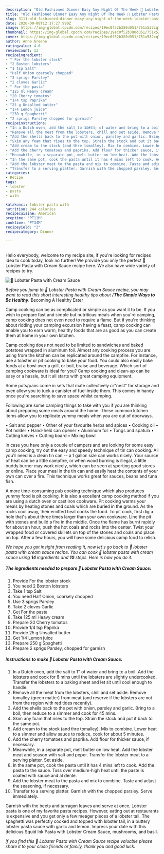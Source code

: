```yaml
---
description: "Old Fashioned Dinner Easy Any Night Of The Week 🦞 Lobster Pasta with Cream Sauce"
title: "Old Fashioned Dinner Easy Any Night Of The Week 🦞 Lobster Pasta with Cream Sauce"
slug: 3111-old-fashioned-dinner-easy-any-night-of-the-week-lobster-pasta-with-cream-sauce
date: 2020-09-08T12:17:27.990Z
image: https://img-global.cpcdn.com/recipes/19ec0f52b380d051/751x532cq70/🦞-lobster-pasta-with-cream-sauce-recipe-main-photo.jpg
thumbnail: https://img-global.cpcdn.com/recipes/19ec0f52b380d051/751x532cq70/🦞-lobster-pasta-with-cream-sauce-recipe-main-photo.jpg
cover: https://img-global.cpcdn.com/recipes/19ec0f52b380d051/751x532cq70/🦞-lobster-pasta-with-cream-sauce-recipe-main-photo.jpg
author: Anne Greene
ratingvalue: 4.6
reviewcount: 13
recipeingredient:
- " For the lobster stock"
- "2 Boston lobsters"
- "1 tsp Salt"
- "Half Onion coarsely chopped"
- "3 sprigs Parsley"
- "2 cloves Garlic"
- " For the pasta"
- "125 ml Heavy cream"
- "20 Cherry tomatos"
- "1/4 tsp Paprika"
- "25 g Unsalted butter"
- "1/4 Lemon juice"
- "250 g Spaghetti"
- "2 sprigs Parsley chopped for garnish"
recipeinstructions:
- "In a Dutch oven, add the salt to 1&#34; of water and bring to a boil. Add the lobsters and cook for 8 mins until the lobsters are slightly undercooked. Transfer the lobsters to a baking sheet and let sit until cool enough to handle."
- "Remove all the meat from the lobsters, chill and set aside. Remove tomalley (green matter) from meat (and reserve if the lobsters are not from the region with red tides recently)."
- "Add the shells back to the pot with onion, parsley and garlic. Bring to a boil, then reduce to a simmer and cook for 45 mins."
- "Skim any foam that rises to the top. Strain the stock and put it back to the same pot."
- "Add cream to the stock (and thre tomalley). Mix to combine. Lower heat to a simmer and allow sauce to reduce, cook for about 5 minutes."
- "Add the cherry tomatoes and paprika. Add flour for thicker sauce, if necessary."
- "Meanwhile, in a separate pot, melt butter on low heat. Add the lobster meat and season with salt and peper. Transfer the lobster meat to a serving platter. Set aside."
- "In the same pot, cook the pasta until it has 4 mins left to cook. Add the pasta to the sauce. Toss over medium-high heat until the paste is coated with sauce and al dente."
- "Add the lobster meat to the pasta and mix to combine. Taste and adjust the seasoning, if necessary."
- "Transfer to a serving platter. Garnish with the chopped parsley. Serve immediately."
categories:
- Recipe
tags:
- lobster
- pasta
- with

katakunci: lobster pasta with 
nutrition: 244 calories
recipecuisine: American
preptime: "PT11M"
cooktime: "PT34M"
recipeyield: "2"
recipecategory: Dinner

---
```

<br>
Hello everybody, welcome to my recipe site, If you're looking for recipes idea to cook today, look no further! We provide you only the perfect 🦞 Lobster Pasta with Cream Sauce recipe here. We also have wide variety of recipes to try.
<br>


![🦞 Lobster Pasta with Cream Sauce](https://img-global.cpcdn.com/recipes/19ec0f52b380d051/751x532cq70/🦞-lobster-pasta-with-cream-sauce-recipe-main-photo.jpg)

<i>Before you jump to 🦞 Lobster Pasta with Cream Sauce recipe, you may want to read this short interesting healthy tips about {<strong>The Simple Ways to Be Healthy</strong>.</i>
Becoming A Healthy Eater

    
Camp cooking can be as complicated or simple as you want it to be. If you wish to prepare fast and simple but nutritious meals when you're camping, camp cooking does not even need to require a flame. But if you're thinking about ridding your camping excursion having a feast, camp cooking can enable you to earn warm, healthy foods that are as good as you can create them at home in your own kitchen.

Camp cooking does not need to be limited to sandwiches and baked potatoes wrapped in aluminum foil.  Almost any cooking process you are using from the kitchen can be replicated around the campfire. For instance, use a toaster or pit cooking to bake your food. You could also easily bake foods at a bowl over a grill, or boil, braise and beverage. Which sort of camping cookware is ideal for you? Camp cooking and clean-up can be easy or a hassle, but it all starts with great camping equipment.

Some pots/pans come in sets that mate collectively or"nest" for storage and even allow you to tuck a canister of fuel inside them. This comes in handy once you're searching to save space whilst camping.

Following are some camping things to take with you if you are thinking about preparing some meals around the home. These common kitchen items allow you to replicate yummy meals when you are out of doorways.

• Salt and pepper
• Other of your favourite herbs and spices
• Cooking oil
• Pot holder
• Hand-held can opener
• Aluminum foil
• Tongs and spatula
• Cutting knives
• Cutting board
• Mixing bowl


In case you have only a couple of campers and are looking for some easy camp cooking, try out the easy and speedy technique of tin can cooking. All you'll need is a clean tin can -- a 1 gallon size can works nicely. Your source of heat can be a little campfire, or when wood burning is illegal, a little buddy burner may work nicely, which can be seen at sporting good stores or online. Place your meal in the tin can and easily heat the contents of your own can over a fire.  This technique works great for sauces, beans and tuna fish.

A more time-consuming pub cooking technique which also produces yummy food is pit cooking.  It is also a excellent camp cooking method if you are using a dutch oven or cast iron cookware. Pit cooking warms your meals by heating stones and coals which are buried in the ground. As the rocks cool away, their emitted heat cooks the food. To pit cook, first dig a hole that's about three times larger than your own cookware. Line the pit with stones and build a fire in the middle. Once the flame has burnt rapidly for about an hour, push the hot coals and rocks into the center. Twist your wrapped food or covered skillets on top of the stones and coals and place on top. After a few hours, you will have some delicious camp food to relish.


<i>We hope you got insight from reading it, now let's go back to 🦞 lobster pasta with cream sauce recipe. You can cook 🦞 lobster pasta with cream sauce using <strong>14</strong> ingredients and <strong>10</strong> steps. Here is how you do it.
</i>

##### The ingredients needed to prepare 🦞 Lobster Pasta with Cream Sauce:

1. Provide  For the lobster stock
1. You need 2 Boston lobsters
1. Take 1 tsp Salt
1. You need Half Onion, coarsely chopped
1. Use 3 sprigs Parsley
1. Take 2 cloves Garlic
1. Get  For the pasta
1. Take 125 ml Heavy cream
1. Prepare 20 Cherry tomatos
1. Provide 1/4 tsp Paprika
1. Provide 25 g Unsalted butter
1. Get 1/4 Lemon juice
1. Prepare 250 g Spaghetti
1. Prepare 2 sprigs Parsley, chopped for garnish


##### Instructions to make 🦞 Lobster Pasta with Cream Sauce:

1. In a Dutch oven, add the salt to 1&#34; of water and bring to a boil. Add the lobsters and cook for 8 mins until the lobsters are slightly undercooked. Transfer the lobsters to a baking sheet and let sit until cool enough to handle.
1. Remove all the meat from the lobsters, chill and set aside. Remove tomalley (green matter) from meat (and reserve if the lobsters are not from the region with red tides recently).
1. Add the shells back to the pot with onion, parsley and garlic. Bring to a boil, then reduce to a simmer and cook for 45 mins.
1. Skim any foam that rises to the top. Strain the stock and put it back to the same pot.
1. Add cream to the stock (and thre tomalley). Mix to combine. Lower heat to a simmer and allow sauce to reduce, cook for about 5 minutes.
1. Add the cherry tomatoes and paprika. Add flour for thicker sauce, if necessary.
1. Meanwhile, in a separate pot, melt butter on low heat. Add the lobster meat and season with salt and peper. Transfer the lobster meat to a serving platter. Set aside.
1. In the same pot, cook the pasta until it has 4 mins left to cook. Add the pasta to the sauce. Toss over medium-high heat until the paste is coated with sauce and al dente.
1. Add the lobster meat to the pasta and mix to combine. Taste and adjust the seasoning, if necessary.
1. Transfer to a serving platter. Garnish with the chopped parsley. Serve immediately.


Garnish with the beets and tarragon leaves and serve at once. Lobster pasta is one of my favorite pasta recipes. However, eating out at restaurants is expensive and you get only a few meager pieces of a lobster tail. The spaghetti was perfectly cooked and topped with lobster tail, in a buttery lobster pasta sauce with garlic and lemon. Impress your date with this delicious Squid Ink Pasta with Lobster Cream Sauce, mushrooms, and basil. 

<i>If you find this 🦞 Lobster Pasta with Cream Sauce recipe valuable please share it to your close friends or family, thank you and good luck.</i>
